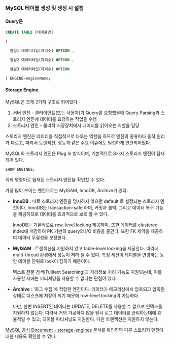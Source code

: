 ### MySQL 테이블 생성 및 생성 시 설정

#### Query문

```sql
CREATE TABLE [테이블명]

(

  컬럼1 데이터타입(자리수) OPTION ,

  컬럼2 데이터타입(자리수) OPTION ,

  컬럼3 데이터타입(자리수) OPTION

) ENGINE=engineName;
```



#### Storage Engine

MySQL은 크게 2가지 구조로 되어있다.

1. 서버 엔진 - 클라이언트(또는 사용자)가 Query를 요청했을때 Query Parsing과 스토리지 엔진에 데이터를 요청하는 작업을 수행
2. 스토리지 엔진 - 물리적 저장장치에서 데이터를 읽어오는 역할을 담당



스토리지 엔진은 데이터를 직접적으로 다루는 역할을 하므로 엔진의 종류마다 동작 원리가 다르고, 따라서 트렌젝션, 성능과 같은 주요 이슈에도 밀접하게 연관되어있다.



MySQL의 스토리지 엔진은 Plug In 방식이며, 기본적으로 8가지 스토리지 엔진이 탑재되어 있다.

```sql
SHOW ENGINES;
```

위의 명령어로 탑재된 스토리지 엔진을 확인할 수 있다.



가장 많이 쓰이는 엔진으로는 MyISAM, InnoDB, Archive가 있다.



- **InnoDB** : 따로 스토리지 엔진을 명시하지 않으면 default 로 설정되는 스토리지 엔진이다. InnoDB는 transaction-safe 하며, 커밋과 롤백, 그리고 데이터 복구 기능을 제공하므로 데이터를 효과적으로 보호 할 수 있다.

  InnoDB는 기본적으로 row-level locking 제공하며, 또한 데이터를 clustered index에 저장하여 PK 기반의 query의 I/O 비용을 줄인다. 또한 FK 제약을 제공하여 데이터 무결성을 보장한다.

  

- **MyISAM** : 트랜잭션을 지원하지 않고 table-level locking을 제공한다. 따라서 multi-thread 환경에서 성능이 저하 될 수 있다. 특정 세션이 테이블을 변경하는 동안 테이블 단위로 lock이 잡히기 때문이다.

  텍스트 전문 검색(Fulltext Searching)과 지리정보 처리 기능도 지원되는데, 이를 사용할 시에는 파티셔닝을 사용할 수 없다는 단점이 있다.

  

- **Archive** : '로그 수집'에 적합한 엔진이다. 데이터가 메모리상에서 압축되고 압축된 상태로 디스크에 저장이 되기 때문에 row-level locking이 가능하다.

  다만, 한번 INSERT된 데이터는 UPDATE, DELETE를 사용할 수 없으며 인덱스를 지원하지 않는다. 따라서 거의 가공하지 않을 원시 로그 데이터를 관리하는데에 효율적일 수 있고, 테이블 파티셔닝도 지원한다. 다만 트랜잭션은 지원하지 않는다.



[MySQL 공식 Document - storage-engines](https://dev.mysql.com/doc/refman/5.7/en/storage-engines.html) 문서를 확인하면 다른 스토리지 엔진에 대한 내용도 확인할 수 있다.

